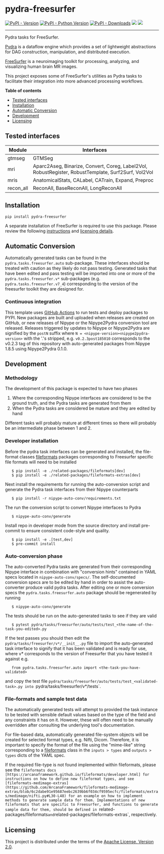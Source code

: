 # pydra-freesurfer

[![PyPI - Version][pypi-version]][pypi-project]
[![PyPI - Python Version][pypi-pyversions]][pypi-project]
[![PyPI - Downloads][pypi-downloads]][pypi-project]
![][status-docs]
![][status-cicd]

----

Pydra tasks for FreeSurfer.

[Pydra][pydra] is a dataflow engine
which provides a set of lightweight abstractions
for DAG construction, manipulation, and distributed execution.

[FreeSurfer][freesurfer] is a neuroimaging toolkit
for processing, analyzing, and visualizing human brain MR images.

This project exposes some of FreeSurfer's utilities as Pydra tasks
to facilitate their integration into more advanced processing workflows.

**Table of contents**

- [Tested interfaces](#available-interfaces)
- [Installation](#installation)
- [Automatic Conversion](#nipype-auto-conv)
- [Development](#development)
- [Licensing](#licensing)

## Tested interfaces

| Module    | Interfaces                                                                                          |
|-----------|-----------------------------------------------------------------------------------------------------|
| gtmseg    | GTMSeg                                                                                              |
| mri       | Aparc2Aseg, Binarize, Convert, Coreg, Label2Vol, RobustRegister, RobustTemplate, Surf2Surf, Vol2Vol |
| mris      | AnatomicalStats, CALabel, CATrain, Expand, Preproc                                                  |
| recon_all | ReconAll, BaseReconAll, LongReconAll                                                                |

## Installation

```console
pip install pydra-freesurfer
```

A separate installation of FreeSurfer is required to use this package.
Please review the following [instructions][freesurfer-install]
and [licensing details][freesurfer-license].

## Automatic Conversion

Automatically generated tasks can be found in the `pydra.tasks.freesurfer.auto` sub-package.
These interfaces should be treated with caution as they likely do not pass testing.
Generated tasks that have been edited and pass testing will be imported into one or more of the
`pydra.tasks.freesurfer.v*` sub-packages (e.g. `pydra.tasks.freesurfer.v7_4`) corresponding
to the version of the freesurfer toolkit they are designed for. 


### Continuous integration

This template uses [GitHub Actions](https://docs.github.com/en/actions/) to run tests and
deploy packages to PYPI. New packages are built and uploaded when releases are created on
GitHub, or new releases of Nipype or the Nipype2Pydra conversion tool are released.
Releases triggered by updates to Nipype or Nipype2Pydra are signified by the `postN`
suffix where `N = <nipype-version><nipype2pydra-version>` with the '.'s stripped, e.g.
`v0.2.3post185010` corresponds to the v0.2.3 tag of this repository with auto-generated
packages from Nipype 1.8.5 using Nipype2Pydra 0.1.0.

## Development

### Methodology

The development of this package is expected to have two phases

1. Where the corresponding Nipype interfaces are considered to be the ground truth, and
   the Pydra tasks are generated from them
2. When the Pydra tasks are considered be mature and they are edited by hand

Different tasks will probably mature at different times so there will probably be an
intermediate phase between 1 and 2.

### Developer installation

Before the pydra task interfaces can be generated and installed, the file-format classes
[fileformats](https://arcanaframework.github.io/fileformats/) packages
corresponding to Freesurfer specific file formats will need to be installed

```console
   $ pip install -e ./related-packages/fileformats[dev]
   $ pip install -e ./related-packages/fileformats-extras[dev]
```

Next install the requirements for running the auto-conversion script and generate the
Pydra task interfaces from their Nipype counterparts

```console
   $ pip install -r nipype-auto-conv/requirements.txt
```

The run the conversion script to convert Nipype interfaces to Pydra

```console
   $ nipype-auto-conv/generate
```

Install repo in developer mode from the source directory and install pre-commit to
ensure consistent code-style and quality.

```console
   $ pip install -e .[test,dev]
   $ pre-commit install
```

### Auto-conversion phase

The auto-converted Pydra tasks are generated from their corresponding Nipype interface
in combination with "conversion hints" contained in YAML specs
located in `nipype-auto-conv/specs/`. The self-documented conversion specs are
to be edited by hand in order to assist the auto-converter produce valid pydra tasks.
After editing one or more conversion specs the `pydra.tasks.freesurfer.auto` package should
be regenerated by running

```console
   $ nipype-auto-conv/generate
```

The tests should be run on the auto-generated tasks to see if they are valid

```console
   $ pytest pydra/tasks/freesurfer/auto/tests/test_<the-name-of-the-task-you-edited>.py
```

If the test passes you should then edit the `pydra/tasks/freesurfer/v*/__init__.py` file
to import the auto-generated task interface to signify that it has been validated and is
ready for use, where v* corresponds to the version of Freesurfer that you have tested
it against e.g.

```console
   from pydra.tasks.freesurfer.auto import <the-task-you-have-validated>
```

and copy the test file `pydra/tasks/freesurfer/auto/tests/test_<validated-task>.py
into `pydra/tasks/freesurfer/v*/tests`.


### File-formats and sample test data

The automatically generated tests will attempt to provided the task instance to be tested
with sensible default values based on the type of the field and any constraints it has
on it. However, these will often need to be manually overridden after consulting the
underlying tool's documentation.

For file-based data, automatically generated file-system objects will be created for
selected format types, e.g. Nifti, Dicom. Therefore, it is important to specify the
format of the file using the "mime-like" string corresponding to a
[fileformats](https://github.com/ArcanaFramework/fileformats) class
in the ``inputs > types`` and ``outputs > types`` dicts of the YAML spec.

If the required file-type is not found implemented within fileformats, please see the `fileformats
docs [https://arcanaframework.github.io/fileformats/developer.html] for instructions on how to define
new fileformat types, and see 
[fileformats-medimage-extras](https://github.com/ArcanaFramework/fileformats-medimage-extras/blob/6c2dabe91e95687eebc2639bb6f034cf9595ecfc/fileformats/extras/medimage/nifti.py#L30-L48)
for an example on how to implement methods to generate sample data for them. Implementations of
new fileformats that are specific to Freesurfer, and functions to
generate sample data for them, should be defined in `related-packages/fileformats`
and `related-packages/fileformats-extras`, respectively.



## Licensing

This project is distributed under the terms of the [Apache License, Version 2.0][license].

[freesurfer]: https://surfer.nmr.mgh.harvard.edu

[freesurfer-install]: https://surfer.nmr.mgh.harvard.edu/fswiki/DownloadAndInstall

[freesurfer-license]: https://surfer.nmr.mgh.harvard.edu/registration.html

[license]: https://opensource.org/licenses/Apache-2.0

[pydra]: https://nipype.github.io/pydra

[pypi-downloads]: https://static.pepy.tech/badge/pydra-freesurfer

[pypi-project]: https://pypi.org/project/pydra-freesurfer

[pypi-pyversions]: https://img.shields.io/pypi/pyversions/pydra-freesurfer.svg

[pypi-version]: https://img.shields.io/pypi/v/pydra-freesurfer.svg

[status-docs]: https://github.com/nipype/pydra-freesurfer/actions/workflows/docs.yaml/badge.svg

[status-cicd]: https://github.com/nipype/pydra-freesurfer/actions/workflows/ci-cd.yaml/badge.svg
